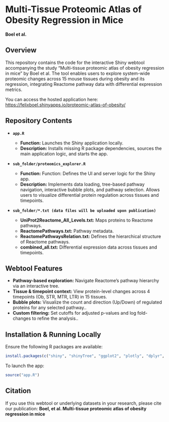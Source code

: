 # Multi-Tissue Proteomic Atlas of Obesity Regression in Mice

**Boel et al.**


## Overview

This repository contains the code for the interactive Shiny webtool accompanying the study “Multi-tissue proteomic atlas of obesity regression in mice” by Boel et al. The tool enables users to explore system-wide proteomic changes across 15 mouse tissues during obesity and its regression, integrating Reactome pathway data with differential expression metrics. 

You can access the hosted application here: https://felixboel.shinyapps.io/proteomic-atlas-of-obesity/ 


## Repository Contents

- **`app.R`**
  - **Function:** Launches the Shiny application locally.
  - **Description:** Installs missing R package dependencies, sources the main application logic, and starts the app.

- **`sub_folder/proteomics_explorer.R`**
  - **Function:** Function: Defines the UI and server logic for the Shiny app.
  - **Description:** Implements data loading, tree-based pathway navigation, interactive bubble plots, and pathway selection. Allows users to visualize differential protein regulation across tissues and timepoints.

- **`sub_folder/*.txt (data files will be uploaded upon publication)`**
  - **UniProt2Reactome_All_Levels.txt:** Maps proteins to Reactome pathways.
  - **ReactomePathways.txt:** Pathway metadata.
  - **ReactomePathwaysRelation.txt:** Defines the hierarchical structure of Reactome pathways.
  - **combined_all.txt:** Differential expression data across tissues and timepoints.
  
## Webtool Features
  - **Pathway-based exploration:** Navigate Reactome’s pathway hierarchy via an interactive tree.
  - **Tissue & timepoint context:** View protein-level changes across 4 timepoints (Ob, STR, MTR, LTR) in 15 tissues.
  - **Bubble plots:** Visualize the count and direction (Up/Down) of regulated proteins for any selected pathway..
  - **Custom filtering:** Set cutoffs for adjusted p-values and log fold-changes to refine the analysis..


## Installation & Running Locally

Ensure the following R packages are available:
```r
install.packages(c("shiny", "shinyTree", "ggplot2", "plotly", "dplyr", "tidyr", "readr"))
```
To launch the app:
```r
source("app.R")
```


## Citation

If you use this webtool or underlying datasets in your research, please cite our publication:
**Boel, et al. Multi-tissue proteomic atlas of obesity regression in mice**
